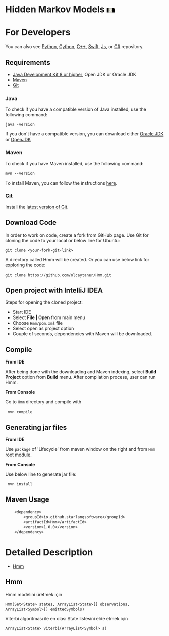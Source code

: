 Hidden Markov Models [<img src=video1.jpg width="5%">](https://youtu.be/zHj5mK3jcyk)
============

For Developers
============

You can also see [Python](https://github.com/starlangsoftware/Hmm-Py), [Cython](https://github.com/starlangsoftware/Hmm-Cy), [C++](https://github.com/starlangsoftware/Hmm-CPP), [Swift](https://github.com/starlangsoftware/Hmm-Swift), [Js](https://github.com/starlangsoftware/Hmm-Js), or [C#](https://github.com/starlangsoftware/Hmm-CS) repository.

## Requirements

* [Java Development Kit 8 or higher](#java), Open JDK or Oracle JDK
* [Maven](#maven)
* [Git](#git)

### Java 

To check if you have a compatible version of Java installed, use the following command:

    java -version
    
If you don't have a compatible version, you can download either [Oracle JDK](https://www.oracle.com/technetwork/java/javase/downloads/jdk8-downloads-2133151.html) or [OpenJDK](https://openjdk.java.net/install/)    

### Maven
To check if you have Maven installed, use the following command:

    mvn --version
    
To install Maven, you can follow the instructions [here](https://maven.apache.org/install.html).      

### Git

Install the [latest version of Git](https://git-scm.com/book/en/v2/Getting-Started-Installing-Git).

## Download Code

In order to work on code, create a fork from GitHub page. 
Use Git for cloning the code to your local or below line for Ubuntu:

	git clone <your-fork-git-link>

A directory called Hmm will be created. Or you can use below link for exploring the code:

	git clone https://github.com/olcaytaner/Hmm.git

## Open project with IntelliJ IDEA

Steps for opening the cloned project:

* Start IDE
* Select **File | Open** from main menu
* Choose `Hmm/pom.xml` file
* Select open as project option
* Couple of seconds, dependencies with Maven will be downloaded. 


## Compile

**From IDE**

After being done with the downloading and Maven indexing, select **Build Project** option from **Build** menu. After compilation process, user can run Hmm.

**From Console**

Go to `Hmm` directory and compile with 

     mvn compile 

## Generating jar files

**From IDE**

Use `package` of 'Lifecycle' from maven window on the right and from `Hmm` root module.

**From Console**

Use below line to generate jar file:

     mvn install

## Maven Usage

        <dependency>
            <groupId>io.github.starlangsoftware</groupId>
            <artifactId>Hmm</artifactId>
            <version>1.0.0</version>
        </dependency>

Detailed Description
============

+ [Hmm](#hmm)

## Hmm

Hmm modelini üretmek için

	Hmm(Set<State> states, ArrayList<State>[] observations, ArrayList<Symbol>[] emittedSymbols)


Viterbi algoritması ile en olası State listesini elde etmek için

	ArrayList<State> viterbi(ArrayList<Symbol> s)
